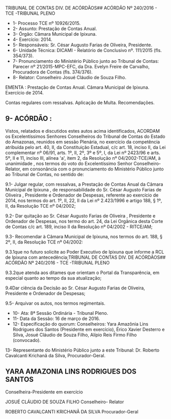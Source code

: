 TRIBUNAL DE CONTAS DIV. DE ACÓRDÃOS## ACÓRDÃO Nº 240/2016 - TCE -TRIBUNAL PLENO

- 1- Processo TCE nº 10926/2015.
- 2- Assunto: Prestação de Contas Anual.
- 3- Órgão: Câmara Municipal de Ipixuna.
- 4- Exercício: 2014.
- 5- Responsáveis: Sr. César Augusto Farias de Oliveira, Presidente.
- 6- Unidade Técnica: DICAMI - Relatório de Conclusivo nº. 111/2015 (fls. 354/373).
- 7-  Pronunciamento  do Ministério Público  junto  ao Tribunal  de Contas: Parecer  nº 21/2015-MPC-EFC,  da  Dra.  Evelyn  Freire  de  Carvalho,  Procuradora  de  Contas  (fls. 374/376).
- 8- Relator: Conselheiro Josué Cláudio de Souza Filho.

EMENTA : Prestação  de  Contas  Anual.  Câmara Municipal de Ipixuna. Exercício de 2014.

Contas  regulares com  ressalvas.  Aplicação  de Multa. Recomendações.

## 9- ACÓRDÃO :

Vistos, relatados e discutidos estes autos acima identificados, ACORDAM os Excelentíssimos  Senhores  Conselheiros  do  Tribunal  de  Contas  do  Estado  do Amazonas, reunidos em sessão Plenária, no exercício da competência atribuída pelo art. 40, II, da Constituição Estadual, c/c art. 18, inciso II, da Lei complementar nº 06/91, arts. 1º,  II,  2º,  3º  e  5º,  I,  da  Lei  nº  2423/96  e  arts.  5º,  II  e  11,  inciso  III,  alínea  'a',  item  2,  da Resolução nº 04/2002-TCE/AM, à unanimidade ,  nos  termos  do voto do Excelentíssimo Senhor  Conselheiro-Relator, em  consonância com  o  pronunciamento  do  Ministério Público junto ao Tribunal de Contas, no sentido de:

9.1-  Julgar  regular,  com  ressalvas, a  Prestação  de  Contas  Anual  da Câmara  Municipal  de  Ipixuna ,  de  responsabilidade  do  Sr. César  Augusto  Farias  de Oliveira ,  Presidente  e  Ordenador  de  Despesas,  referente  ao  exercício  de  2014,  nos termos do art. 1º, II, 22, II da Lei nº 2.423/1996 e artigo 188, § 1º, II, da Resolução TCE nº 04/2002;

9.2- Dar quitação ao Sr. César Augusto Farias de Oliveira , Presidente e Ordenador de Despesas, nos termo do art. 24, da Lei Orgânica desta Corte de Contas c/c art. 189, inciso II da Resolução nº 04/2002 - RITCE/AM;

9.3- Recomendar à Câmara Municipal de Ipixuna, nos termos do art. 188, § 2º, II, da Resolução TCE nº 04/2002:

9.3.1que no futuro solicite  ao Poder Executivo de  Ipixuna que informe a RCL de Ipixuna com antecedência;TRIBUNAL DE CONTAS DIV. DE ACÓRDÃOS## ACÓRDÃO Nº 240/2016 - TCE -TRIBUNAL PLENO

9.3.2que atenda aos ditames que orientam o Portal da Transparência, em especial quanto ao tempo da sua atualização;

9.4Dar  ciência  da  Decisão  ao  Sr. César  Augusto  Farias  de  Oliveira, Presidente e Ordenador de Despesas;

9.5- Arquivar os autos, nos termos regimentais.

- 10- Ata: 8ª Sessão Ordinária - Tribunal Pleno.
- 11- Data da Sessão: 16 de março de 2016.
- 12- Especificação do quorum: Conselheiros: Yara Amazônia Lins Rodrigues dos Santos (Presidente em exercício), Érico Xavier Desterro e Silva, Josué Cláudio de Souza Filho, Alípio Reis Firmo Filho (convocado).

13- Representante do Ministério Público junto a este Tribunal: Dr. Roberto Cavalcanti Krichanã da Silva, Procurador-Geral.

## YARA AMAZONIA LINS RODRIGUES DOS SANTOS

Conselheira-Presidente em exercício

JOSUÉ CLÁUDIO DE SOUZA FILHO Conselheiro- Relator

ROBERTO CAVALCANTI KRICHANÃ DA SILVA Procurador-Geral
